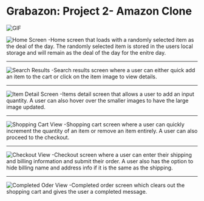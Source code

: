 # Grabazon: Project 2- Amazon Clone

![GIF](https://cloud.githubusercontent.com/assets/23223086/22186584/8e921c34-e0ac-11e6-95b3-0b804789af38.gif)

![Home Screen](https://cloud.githubusercontent.com/assets/23223086/20984371/bc6fa04c-bc74-11e6-8fb4-8c1253288766.png)
 -Home screen that loads with a randomly selected item as the deal of the day.  The randomly selected item is stored in the users local storage and will remain as the deal of the day for the enitre day.
 
 ---

![Search Results](https://cloud.githubusercontent.com/assets/23223086/20984407/ec4afa32-bc74-11e6-89af-61e2a1464314.png)
 -Search results screen where a user can either quick add an item to the cart or click on the item image to view details.

---

![Item Detail Screen](https://cloud.githubusercontent.com/assets/23223086/20984472/42e203d6-bc75-11e6-8ec4-c9bd1429748b.png)
 -Items detail screen that allows a user to add an input quantity.  A user can also hover over the smaller images to have the large image updated.  
 
 ---
 
![Shopping Cart View](https://cloud.githubusercontent.com/assets/23223086/20984530/810af64a-bc75-11e6-8ba9-22ececff5cbb.png)
 -Shopping cart screen where a user can quickly increment the quantity of an item or remove an item entirely.  A user can also proceed to the checkout.
 
 ---
 
![Checkout View](https://cloud.githubusercontent.com/assets/23223086/20984559/aa3b906a-bc75-11e6-9c23-f03318053f26.png)
 -Checkout screen where a user can enter their shipping and billing information and submit their order.  A user also has the option to hide billing name and address info if it is the same as the shipping. 
 
 ---
 
![Completed Oder View](https://cloud.githubusercontent.com/assets/23223086/20984609/e8c232e4-bc75-11e6-813a-777f5b2ed1ae.png)
 -Completed order screen which clears out the shopping cart and gives the user a completed message. 
